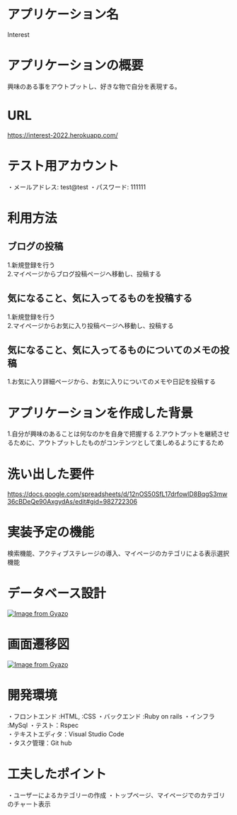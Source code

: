 # アプリケーション名
Interest
# アプリケーションの概要
興味のある事をアウトプットし、好きな物で自分を表現する。
# URL
https://interest-2022.herokuapp.com/
# テスト用アカウント
・メールアドレス: test@test 
・パスワード: 111111
# 利用方法
## ブログの投稿
1.新規登録を行う  
2.マイページからブログ投稿ページへ移動し、投稿する
## 気になること、気に入ってるものを投稿する
1.新規登録を行う  
2.マイページからお気に入り投稿ページへ移動し、投稿する
## 気になること、気に入ってるものについてのメモの投稿
1.お気に入り詳細ページから、お気に入りについてのメモや日記を投稿する
# アプリケーションを作成した背景
1.自分が興味のあることは何なのかを自身で把握する
2.アウトプットを継続させるために、アウトプットしたものがコンテンツとして楽しめるようにするため
# 洗い出した要件	
https://docs.google.com/spreadsheets/d/12nOS50SfL17drfowlD8BqgS3mw36cBDeQe90AxgydAs/edit#gid=982722306

# 実装予定の機能	
検索機能、アクティブステレージの導入、マイページのカテゴリによる表示選択機能
# データベース設計	
[![Image from Gyazo](https://i.gyazo.com/9b43a4e880fa1c56eb86711c97654295.png)](https://gyazo.com/9b43a4e880fa1c56eb86711c97654295)
# 画面遷移図	
[![Image from Gyazo](https://i.gyazo.com/a229c0d5178935be94a82af47f90ad81.png)](https://gyazo.com/a229c0d5178935be94a82af47f90ad81)
# 開発環境
・フロントエンド :HTML, :CSS
・バックエンド  :Ruby on rails
・インフラ  :MySql
・テスト：Rspec  
・テキストエディタ：Visual Studio Code  
・タスク管理：Git hub
# 工夫したポイント
・ユーザーによるカテゴリーの作成
・トップページ、マイページでのカテゴリのチャート表示


